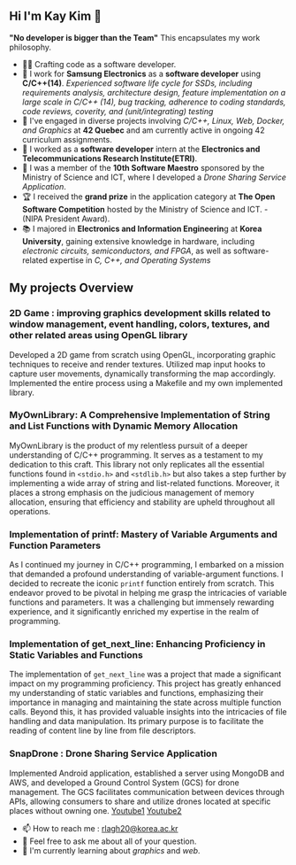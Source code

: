 ## Hi I'm Kay Kim 👋
**"No developer is bigger than the Team"** This encapsulates my work philosophy.  
- 👨‍💻 Crafting code as a software developer.
- 🌱 I work for **Samsung Electronics** as a **software developer** using **C/C++(14)**.
   *Experienced _software life cycle_ for SSDs, including requirements analysis, architecture design, feature implementation on a large scale in C/C++ (14), bug tracking, adherence to coding standards, code reviews, coverity, and (unit/integrating) testing*
- 🚀 I've engaged in diverse projects involving *_C/C++, Linux, Web, Docker, and Graphics_* at **42 Quebec** and am currently active in ongoing 42 curriculum assignments.
- 💼 I worked as a **software developer** intern at the **Electronics and Telecommunications Research Institute(ETRI)**.
- 🚁 I was a member of the **10th Software Maestro** sponsored by the Ministry of Science and ICT, where I developed a *_Drone Sharing Service Application_*.
- 🏆 I received the **grand prize** in the application category at **The Open Software Competition** hosted by the Ministry of Science and ICT. - (NIPA President Award).
- 📚 I majored in **Electronics and Information Engineerin**g at **Korea University**, gaining extensive knowledge in hardware, including *_electronic circuits, semiconductors, and FPGA_*, as well as software-related expertise in *_C, C++, and Operating Systems_*

## My projects Overview
### 2D Game : improving graphics development skills related to window management, event handling, colors, textures, and other related areas using OpenGL library
Developed a 2D game from scratch using OpenGL, incorporating graphic techniques to receive and render textures. Utilized map input hooks to capture user movements, dynamically transforming the map accordingly. Implemented the entire process using a Makefile and my own implemented library.

### MyOwnLibrary: A Comprehensive Implementation of String and List Functions with Dynamic Memory Allocation
MyOwnLibrary is the product of my relentless pursuit of a deeper understanding of C/C++ programming. It serves as a testament to my dedication to this craft. This library not only replicates all the essential functions found in `<stdio.h>` and `<stdlib.h>` but also takes a step further by implementing a wide array of string and list-related functions. Moreover, it places a strong emphasis on the judicious management of memory allocation, ensuring that efficiency and stability are upheld throughout all operations.

### Implementation of printf: Mastery of Variable Arguments and Function Parameters
As I continued my journey in C/C++ programming, I embarked on a mission that demanded a profound understanding of variable-argument functions. I decided to recreate the iconic `printf` function entirely from scratch. This endeavor proved to be pivotal in helping me grasp the intricacies of variable functions and parameters. It was a challenging but immensely rewarding experience, and it significantly enriched my expertise in the realm of programming.

### Implementation of get_next_line: Enhancing Proficiency in Static Variables and Functions
The implementation of `get_next_line` was a project that made a significant impact on my programming proficiency. This project has greatly enhanced my understanding of static variables and functions, emphasizing their importance in managing and maintaining the state across multiple function calls. Beyond this, it has provided valuable insights into the intricacies of file handling and data manipulation. Its primary purpose is to facilitate the reading of content line by line from file descriptors.

### SnapDrone : Drone Sharing Service Application
Implemented Android application, established a server using MongoDB and AWS, and developed a Ground Control System (GCS) for drone management. The GCS facilitates communication between devices through APIs, allowing consumers to share and utilize drones located at specific places without owning one.
[Youtube1](https://www.youtube.com/watch?v=lzF7Ar_1loc&t=3s)
[Youtube2](https://www.youtube.com/watch?v=dzAZTBjWU6M)


- 📫 How to reach me : rlagh20@korea.ac.kr
- 💬 Feel free to ask me about all of your question. 
- 🌱 I'm currently learning about *graphics* and *web*.

<!--
**kay30kim/kay30kim** is a ✨ _special_ ✨ repository because its `README.md` (this file) appears on your GitHub profile.

Here are some ideas to get you started:

- 🔭 I’m currently working on ...
- 🌱 I’m currently learning ...
- 👯 I’m looking to collaborate on ...
- 🤔 I’m looking for help with ...
- 💬 Ask me about ...
- 📫 How to reach me: ...
- 😄 Pronouns: ...
- ⚡ Fun fact: ...
-->
